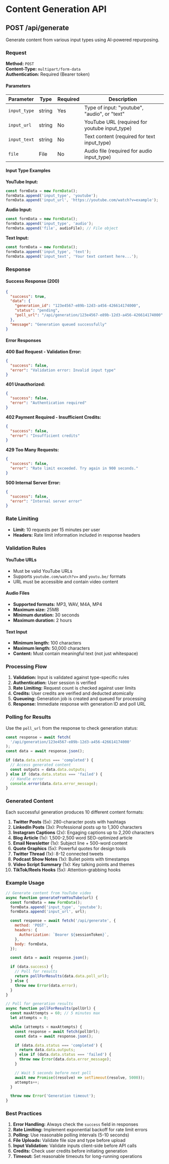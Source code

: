 # Content Generation API

## POST /api/generate

Generate content from various input types using AI-powered repurposing.

### Request

**Method:** `POST`  
**Content-Type:** `multipart/form-data`  
**Authentication:** Required (Bearer token)

#### Parameters

| Parameter    | Type   | Required | Description                                   |
| ------------ | ------ | -------- | --------------------------------------------- |
| `input_type` | string | Yes      | Type of input: "youtube", "audio", or "text"  |
| `input_url`  | string | No       | YouTube URL (required for youtube input_type) |
| `input_text` | string | No       | Text content (required for text input_type)   |
| `file`       | File   | No       | Audio file (required for audio input_type)    |

#### Input Type Examples

**YouTube Input:**

```javascript
const formData = new FormData();
formData.append('input_type', 'youtube');
formData.append('input_url', 'https://youtube.com/watch?v=example');
```

**Audio Input:**

```javascript
const formData = new FormData();
formData.append('input_type', 'audio');
formData.append('file', audioFile); // File object
```

**Text Input:**

```javascript
const formData = new FormData();
formData.append('input_type', 'text');
formData.append('input_text', 'Your text content here...');
```

### Response

#### Success Response (200)

```json
{
  "success": true,
  "data": {
    "generation_id": "123e4567-e89b-12d3-a456-426614174000",
    "status": "pending",
    "poll_url": "/api/generation/123e4567-e89b-12d3-a456-426614174000"
  },
  "message": "Generation queued successfully"
}
```

#### Error Responses

**400 Bad Request - Validation Error:**

```json
{
  "success": false,
  "error": "Validation error: Invalid input type"
}
```

**401 Unauthorized:**

```json
{
  "success": false,
  "error": "Authentication required"
}
```

**402 Payment Required - Insufficient Credits:**

```json
{
  "success": false,
  "error": "Insufficient credits"
}
```

**429 Too Many Requests:**

```json
{
  "success": false,
  "error": "Rate limit exceeded. Try again in 900 seconds."
}
```

**500 Internal Server Error:**

```json
{
  "success": false,
  "error": "Internal server error"
}
```

### Rate Limiting

- **Limit:** 10 requests per 15 minutes per user
- **Headers:** Rate limit information included in response headers

### Validation Rules

#### YouTube URLs

- Must be valid YouTube URLs
- Supports `youtube.com/watch?v=` and `youtu.be/` formats
- URL must be accessible and contain video content

#### Audio Files

- **Supported formats:** MP3, WAV, M4A, MP4
- **Maximum size:** 25MB
- **Minimum duration:** 30 seconds
- **Maximum duration:** 2 hours

#### Text Input

- **Minimum length:** 100 characters
- **Maximum length:** 50,000 characters
- **Content:** Must contain meaningful text (not just whitespace)

### Processing Flow

1. **Validation:** Input is validated against type-specific rules
2. **Authentication:** User session is verified
3. **Rate Limiting:** Request count is checked against user limits
4. **Credits:** User credits are verified and deducted atomically
5. **Queueing:** Generation job is created and queued for processing
6. **Response:** Immediate response with generation ID and poll URL

### Polling for Results

Use the `poll_url` from the response to check generation status:

```javascript
const response = await fetch(
  '/api/generation/123e4567-e89b-12d3-a456-426614174000'
);
const data = await response.json();

if (data.data.status === 'completed') {
  // Access generated content
  const outputs = data.data.outputs;
} else if (data.data.status === 'failed') {
  // Handle error
  console.error(data.data.error_message);
}
```

### Generated Content

Each successful generation produces 10 different content formats:

1. **Twitter Posts** (5x): 280-character posts with hashtags
2. **LinkedIn Posts** (3x): Professional posts up to 1,300 characters
3. **Instagram Captions** (2x): Engaging captions up to 2,200 characters
4. **Blog Article** (1x): 1,500-2,500 word SEO-optimized article
5. **Email Newsletter** (1x): Subject line + 500-word content
6. **Quote Graphics** (5x): Powerful quotes for design tools
7. **Twitter Thread** (1x): 8-12 connected tweets
8. **Podcast Show Notes** (1x): Bullet points with timestamps
9. **Video Script Summary** (1x): Key talking points and themes
10. **TikTok/Reels Hooks** (5x): Attention-grabbing hooks

### Example Usage

```javascript
// Generate content from YouTube video
async function generateFromYouTube(url) {
  const formData = new FormData();
  formData.append('input_type', 'youtube');
  formData.append('input_url', url);

  const response = await fetch('/api/generate', {
    method: 'POST',
    headers: {
      Authorization: `Bearer ${sessionToken}`,
    },
    body: formData,
  });

  const data = await response.json();

  if (data.success) {
    // Poll for results
    return pollForResults(data.data.poll_url);
  } else {
    throw new Error(data.error);
  }
}

// Poll for generation results
async function pollForResults(pollUrl) {
  const maxAttempts = 60; // 5 minutes max
  let attempts = 0;

  while (attempts < maxAttempts) {
    const response = await fetch(pollUrl);
    const data = await response.json();

    if (data.data.status === 'completed') {
      return data.data.outputs;
    } else if (data.data.status === 'failed') {
      throw new Error(data.data.error_message);
    }

    // Wait 5 seconds before next poll
    await new Promise((resolve) => setTimeout(resolve, 5000));
    attempts++;
  }

  throw new Error('Generation timeout');
}
```

### Best Practices

1. **Error Handling:** Always check the `success` field in responses
2. **Rate Limiting:** Implement exponential backoff for rate limit errors
3. **Polling:** Use reasonable polling intervals (5-10 seconds)
4. **File Uploads:** Validate file size and type before upload
5. **Input Validation:** Validate inputs client-side before API calls
6. **Credits:** Check user credits before initiating generation
7. **Timeout:** Set reasonable timeouts for long-running operations
